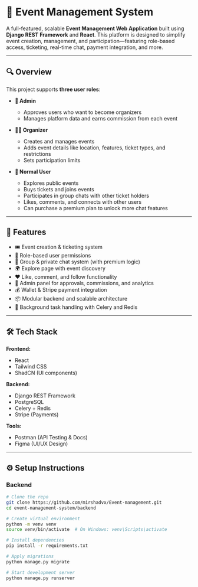 # 🎉 Event Management System

A full-featured, scalable **Event Management Web Application** built using **Django REST Framework** and **React**. This platform is designed to simplify event creation, management, and participation—featuring role-based access, ticketing, real-time chat, payment integration, and more.

---

## 🔍 Overview

This project supports **three user roles**:

- **🔐 Admin**  
  - Approves users who want to become organizers  
  - Manages platform data and earns commission from each event

- **🧑‍💼 Organizer**  
  - Creates and manages events  
  - Adds event details like location, features, ticket types, and restrictions  
  - Sets participation limits

- **🙋 Normal User**  
  - Explores public events  
  - Buys tickets and joins events  
  - Participates in group chats with other ticket holders  
  - Likes, comments, and connects with other users  
  - Can purchase a premium plan to unlock more chat features

---

## 🚀 Features

- 🎟️ Event creation & ticketing system  
- 🔐 Role-based user permissions  
- 💬 Group & private chat system (with premium logic)  
- 🌍 Explore page with event discovery  
- ❤️ Like, comment, and follow functionality  
- 📩 Admin panel for approvals, commissions, and analytics  
- 💰 Wallet & Stripe payment integration  
- 📦 Modular backend and scalable architecture  
- 🧵 Background task handling with Celery and Redis  

---

## 🛠 Tech Stack

**Frontend:**
- React
- Tailwind CSS
- ShadCN (UI components)

**Backend:**
- Django REST Framework
- PostgreSQL
- Celery + Redis
- Stripe (Payments)

**Tools:**
- Postman (API Testing & Docs)
- Figma (UI/UX Design)

---

## ⚙️ Setup Instructions

### Backend

```bash
# Clone the repo
git clone https://github.com/mirshadvx/Event-management.git
cd event-management-system/backend

# Create virtual environment
python -m venv venv
source venv/bin/activate  # On Windows: venv\Scripts\activate

# Install dependencies
pip install -r requirements.txt

# Apply migrations
python manage.py migrate

# Start development server
python manage.py runserver

